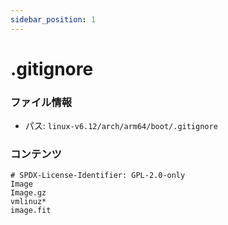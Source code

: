 ```yaml
---
sidebar_position: 1
---
```

# .gitignore

### ファイル情報

- パス: `linux-v6.12/arch/arm64/boot/.gitignore`

### コンテンツ

```gitignore
# SPDX-License-Identifier: GPL-2.0-only
Image
Image.gz
vmlinuz*
image.fit

```
